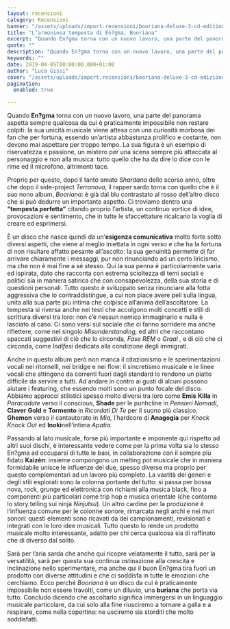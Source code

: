 ```yaml
---
layout: recensioni
category: Recensioni
banner: "/assets/uploads/import.recensioni/booriana-deluxe-3-cd-edizione-autografata-1024x1024.jpg"
title: "L’armoniosa tempesta di En?gma, Booriana"
excerpt: "Quando En?gma torna con un nuovo lavoro, una parte del panorama aspetta sempre qualcosa da cui è praticamente impossibile non restare colpiti: la sua unicità musicale viene attesa con una curiosità morbosa dei fan che per fortuna, essendo un’artista abbastanza prolifico e costante, non devono mai aspettare per troppo tempo. La sua figura è un esempio di riservatezza [&hellip"
quote: ""
description: "Quando En?gma torna con un nuovo lavoro, una parte del panorama aspetta sempre qualcosa da cui è praticamente impossibile non restare colpiti: la sua unicità musicale viene attesa con una curiosità morbosa dei fan che per fortuna, essendo un’artista abbastanza prolifico e costante, non devono mai aspettare per troppo tempo. La sua figura è un esempio di riservatezza [&hellip"
keywords: ""
date: 2019-04-05T00:00:00.000+01:00
author: "Luca Gissi"
cover: "/assets/uploads/import.recensioni/booriana-deluxe-3-cd-edizione-autografata-1024x1024.jpg"
pagination:
  enabled: true

---
```


Quando **En?gma** torna con un nuovo lavoro, una parte del panorama aspetta sempre qualcosa da cui è praticamente impossibile non restare colpiti: la sua unicità musicale viene attesa con una curiosità morbosa dei fan che per fortuna, essendo un’artista abbastanza prolifico e costante, non devono mai aspettare per troppo tempo. La sua figura è un esempio di riservatezza e passione, un mistero per una scena sempre più attaccata al personaggio e non alla musica: tutto quello che ha da dire lo dice con le rime ed il microfono, altrimenti tace. 

Proprio per questo, dopo il tanto amato _Shardana_ dello scorso anno, oltre che dopo il side-project _Terranova_, il rapper sardo torna con quello che è il suo nono album, _Booriana_: è già dal blu contrastato al rosso dell’altro disco che si può dedurre un importante aspetto. Ci troviamo dentro una **“tempesta perfetta”** citando proprio l’artista, un continuo vortice di idee, provocazioni e sentimento, che in tutte le sfaccettature ricalcano la voglia di creare ed esprimersi.

È un disco che nasce quindi da un’**esigenza comunicativa** molto forte sotto diversi aspetti, che viene al meglio iniettata in ogni verso e che ha la fortuna di non risultare affatto pesante all’ascolto: la sua genuinità permette di far arrivare chiaramente i messaggi, pur non rinunciando ad un certo liricismo, ma che non è mai fine a sé stesso. Qui la sua penna è particolarmente varia ed ispirata, dato che racconta con estrema scioltezza di temi sociali e politici sia in maniera satirica che con consapevolezza, della sua storia e di questioni personali. Tutto questo è sviluppato senza rinunciare alla fotta aggressiva che lo contraddistingue, a cui non piace avere peli sulla lingua, unita alla sua parte più intima che colpisce all’anima dell’ascoltatore. La tempesta si riversa anche nei testi che accolgono molti concetti e stili di scrittura diversi tra loro: non c’è nessun nemico immaginario e nulla è lasciato al caso. Ci sono versi sul sociale che ci fanno sorridere ma anche riflettere, come nel singolo _Misunderstanding,_ ed altri che raccontano spaccati suggestivi di ciò che lo circonda, _Fase REM_ o _Graal_ _,_ e di ciò che ci circonda, come _Indifesi_ dedicata alla condizione degli immigrati. 

Anche in questo album però non manca il citazionismo e le sperimentazioni vocali nei ritornelli, nei bridge e nei flow: il sincretismo musicale e le linee vocali che attingono da correnti fuori dagli standard lo rendono un piatto difficile da servire a tutti. Ad andare in contro ai gusti di alcuni possono aiutare i featuring, che essendo molti sono un punto focale del disco. Abbiamo approcci stilistici spesso molto diversi tra loro come **Emis** **Killa** in _Paracadute_ verso il conscious, **Shade** per le punhcline in _Pensieri Nomadi_, **Claver** **Gold** e **Tormento** in _Ricordati Di Te_ per il suono più classico, **Ghemon** verso il cantautorato in _Mia,_ l’hardcore di **Anagogia** per _Knock_ _Knock_ _Out_ ed **Inoki**nell’intima _Apatia._ 

Passando al lato musicale, forse più importante e imponente qui rispetto ad altri suoi dischi, è interessante vedere come per la prima volta sia lo stesso En?gma ad occuparsi di tutte le basi, in collaborazione con il sempre più fidato **Kaizèn**: insieme compongono un melting pot musicale che in maniera formidabile unisce le influenze dei due, spesso diverse ma proprio per questo complementari ad un lavoro più completo. La vastità dei generi e degli stili esplorati sono la colonna portante del tutto: si passa per bossa nova, rock, grunge ed elettronica con richiami alla musica black, fino a componenti più particolari come trip hop e musica orientale (che contorna lo story telling sui ninja _Ninjutsu_). Un altro cardine per la produzione è l’influenza comune per le colonne sonore, rimarcata negli archi e nei muri sonori: questi elementi sono ricavati da dei campionamenti, revisionati e integrati con le loro idee musicali. Tutto questo lo rende un prodotto musicale molto interessante, adatto per chi cerca qualcosa sia di raffinato che di diverso dal solito. 

Sarà per l’aria sarda che anche qui ricopre velatamente il tutto, sarà per la versatilità, sarà per questa sua continua ostinazione alla crescita e inclinazione nello sperimentare, ma anche qui il buon En?gma tira fuori un prodotto con diverse attitudini e che ci soddisfa in tutte le emozioni che cerchiamo. Ecco perché _Booriana_ è un disco da cui è praticamente impossibile non essere travolti, come un diluvio, una **buriana** che porta via tutto. Concludo dicendo che ascoltarlo significa immergersi in un linguaggio musicale particolare, da cui solo alla fine riusciremo a tornare a galla e a respirare, come nella copertina: ne usciremo sia storditi che molto soddisfatti.